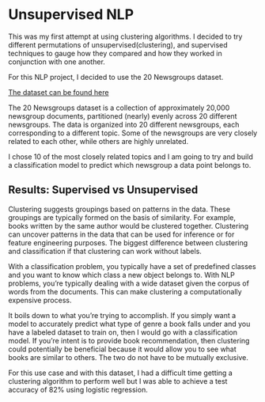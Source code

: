 # Unsupervised NLP

This was my first attempt at using clustering algorithms.  I decided to try different permutations of unsupervised(clustering), and supervised techniques to gauge how they compared and how they worked in conjunction with one another.

For this NLP project, I decided to use the 20 Newsgroups dataset.

[The dataset can be found here](http://qwone.com/~jason/20Newsgroups/)

The 20 Newsgroups dataset is a collection of approximately 20,000 newsgroup documents, partitioned (nearly) evenly across 20 different newsgroups.  The data is organized into 20 different newsgroups, each corresponding to a different topic. Some of the newsgroups are very closely related to each other, while others are highly unrelated.

I chose 10 of the most closely related topics and I am going to try and build a classification model to predict which newsgroup a data point belongs to.

## Results: Supervised vs Unsupervised

Clustering suggests groupings based on patterns in the data. These groupings are typically formed on the basis of similarity. For example, books written by the same author would be clustered together. Clustering can uncover patterns in the data that can be used for inference or for feature engineering purposes. The biggest difference between clustering and classification if that clustering can work without labels.

With a classification problem, you typically have a set of predefined classes and you want to know which class a new object belongs to. With NLP problems, you’re typically dealing with a wide dataset given the corpus of words from the documents. This can make clustering a computationally expensive process.

It boils down to what you’re trying to accomplish. If you simply want a model to accurately predict what type of genre a book falls under and you have a labeled dataset to train on, then I would go with a classification model. If you’re intent is to provide book recommendation, then clustering could potentially be beneficial because it would allow you to see what books are similar to others. The two do not have to be mutually exclusive.

For this use case and with this dataset, I had a difficult time getting a clustering algorithm to perform well but I was able to achieve a test accuracy of 82% using logistic regression.

